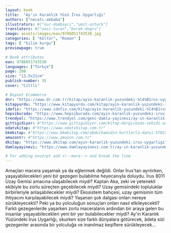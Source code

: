 ```yaml
---
layout: book
title:  "Ay'ın Karanlık Yüzü İrus Uygarlığı"
authors: ["necati-akbaba"]
illustrators: #["nur-dombayci","umit-ozturk"]
translators: #["naci-turan","burak-dogru"]
image: assets/images/ean/9786051743530.jpg
categories: [ "Kültür", "Roman" ]
tags: [ "bilim kurgu"]
previewpage: true

# Book attributes
ean: 9786051743530
languages: ["Türkçe"]
page: 208
size: "13,5x21cm"
publish-number: 35
cover: "Ciltli"

# Buyout Ecommerce
dnr: "https://www.dr.com.tr/kitap/ayin-karanlik-yuzundeki-%C4%B1rus-uygarligi/cocuk-ve-genclik/genclik-10-yas/roman-oyku/urunno=0001697011001"
kitapyurdu: "https://www.kitapyurdu.com/kitap/ayin-karanlik-yuzundeki-irus-uygarligi/421614.html&filter_name=Ay%27%C4%B1n+Karanl%C4%B1k+Y%C3%BCz%C3%BCndeki+%C4%B0rus+Uygarl%C4%B1%C4%9F%C4%B1"
idefix: "https://www.idefix.com/kitap/ayin-karanlik-yuzundeki-%C4%B1rus-uygarligi/cocuk-ve-genclik/genclik-10-yas/roman-oyku/urunno=0001697011001"
hepsiburada: "https://www.hepsiburada.com/ayin-karanlik-yuzundeki-irus-uygarligi-cilti-p-HBV000004ZZFT"
trendyol: "https://www.trendyol.com/genc-damla-yayinevi/ay-in-karanlik-yuzundeki-irus-uygarligi-necati-akbaba-necati-akbaba-p-3261853"
gittigidiyor: #"https://www.gittigidiyor.com/kitap-dergi/ezan-sehidi-adnan-menderes_pdp_732728793"
odatvkitap: #"https://www.odatvkitap.com.tr"
bkmkitap: #"https://www.bkmkitap.com/abdulhamidin-kurtlarla-dansi-578226"
amazontr: #"https://www.amazon.com.tr"
dkitap: "https://www.dkitap.com/ayin-karanlik-yuzundeki-irus-uygarligi"
damlayayinevi: "https://www.damlayayinevi.com.tr/ay-in-karanlik-yuzundeki-irus-uygarligi"

# For adding excerpt add <!--more--> and break the line
---
```

Amaçları macera yaşamak ya da eğlenmek değildi.
Onlar İrus'tan ayrılırken, yaşayabilecekleri yeni bir gezegen bulabilme heyecanıyla doluydu.
İrus 8011 Uzay Gemisi amacına ulaşabilecek miydi?
Kaptan Aka, zeki ve yetenekli ekibiyle bu zorlu süreçten geçebilecek miydi?
Uzay gemisindeki topluluklar birbirleriyle anlaşabilecekler miydi?
Ekosistem bahçesi, uzay gemisinin tüm ihtiyacını karşılayabilecek miydi?
Yaşanan şok dalgası onları nereye sürükleyecekti?
Peki ya bu yolculuğun sonuçları onları nasıl etkileyecekti?
Farklı gezegenlerde yaşarken zorlu maceraların ardından bir araya gelen bu insanlar yaşayabilecekleri yeni bir yer bulabilecekler miydi?
Ay'ın Karanlık Yüzündeki İrus Uygarlığı, okurken size farklı dünyalara götürecek, âdeta sizi gezegenler arasında bir yolculuğa ve inanılmaz keşiflere sürükleyecek...
<!--more--> 

